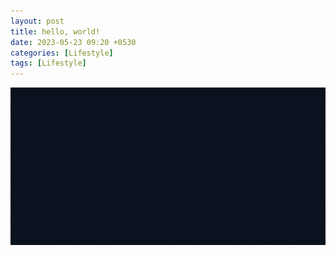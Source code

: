 ```yaml
---
layout: post
title: hello, world!
date: 2023-05-23 09:20 +0530
categories: [Lifestyle]
tags: [Lifestyle]
---
```


![](/assets/gifs/helloworld.gif)
